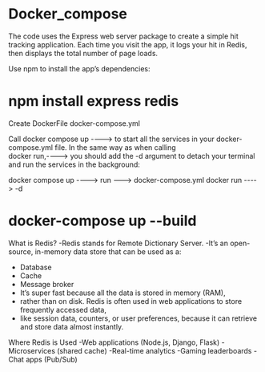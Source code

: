# Docker_compose

The code uses the Express web server package to create a simple hit tracking application. 
Each time you visit the app, 
it logs your hit in Redis, then displays the total number of page loads.

Use npm to install the app’s dependencies:
#  npm install express redis

Create DockerFile
docker-compose.yml


Call 
docker compose up   ----> to start all the services in your docker-compose.yml file.
In the same way as when calling   
docker run,---->    you should add the -d argument to detach your terminal and run the services in the background:

docker compose up   ----> run ---> docker-compose.yml
docker run  ---->  -d

# docker-compose up --build
What is Redis?
-Redis stands for Remote Dictionary Server.
-It’s an open-source, in-memory data store that can be used as a:

- Database
- Cache
- Message broker
- It’s super fast because all the data is stored in memory (RAM),
- rather than on disk. Redis is often used in web applications to store frequently accessed data,
- like session data, counters, or user preferences, because it can retrieve and store data almost instantly.

Where Redis is Used
-Web applications (Node.js, Django, Flask)
-Microservices (shared cache)
-Real-time analytics
-Gaming leaderboards
-Chat apps (Pub/Sub)
